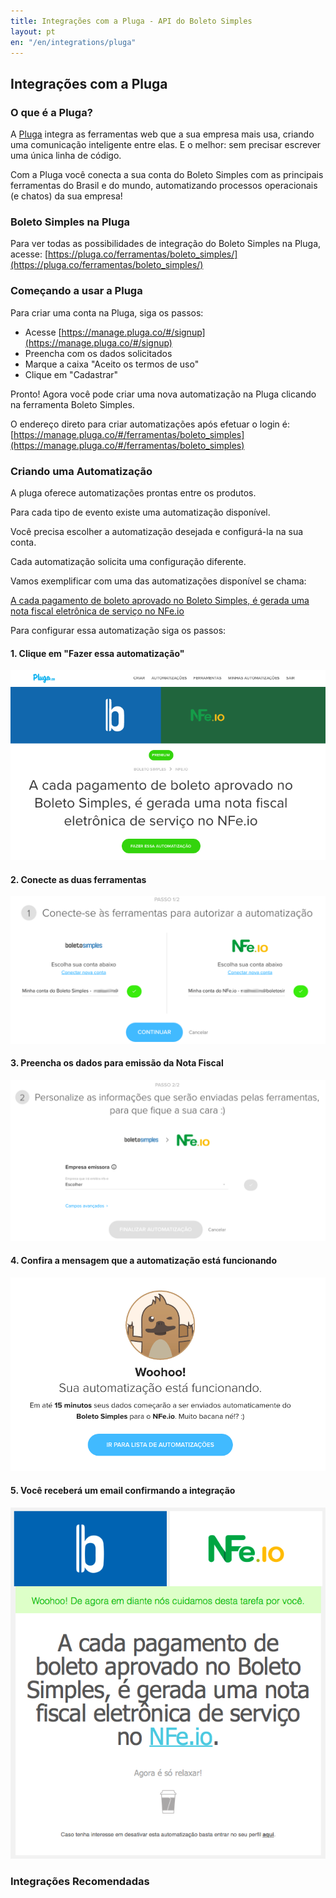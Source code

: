 ```yaml
---
title: Integrações com a Pluga - API do Boleto Simples
layout: pt
en: "/en/integrations/pluga"
---
```


## Integrações com a Pluga

### O que é a Pluga?

A [Pluga](http://pluga.io) integra as ferramentas web que a sua empresa mais usa, criando uma comunicação inteligente entre elas. E o melhor: sem precisar escrever uma única linha de código.

Com a Pluga você conecta a sua conta do Boleto Simples com as principais ferramentas do Brasil e do mundo, automatizando processos operacionais (e chatos) da sua empresa!

### Boleto Simples na Pluga

Para ver todas as possibilidades de integração do Boleto Simples na Pluga, acesse:
[https://pluga.co/ferramentas/boleto_simples/](https://pluga.co/ferramentas/boleto_simples/)

### Começando a usar a Pluga

Para criar uma conta na Pluga, siga os passos:

* Acesse [https://manage.pluga.co/#/signup](https://manage.pluga.co/#/signup)
* Preencha com os dados solicitados
* Marque a caixa "Aceito os termos de uso"
* Clique em "Cadastrar"

Pronto! Agora você pode criar uma nova automatização na Pluga clicando na ferramenta Boleto Simples.

O endereço direto para criar automatizações após efetuar o login é:
[https://manage.pluga.co/#/ferramentas/boleto_simples](https://manage.pluga.co/#/ferramentas/boleto_simples)

### Criando uma Automatização

A pluga oferece automatizações prontas entre os produtos.

Para cada tipo de evento existe uma automatização disponível.

Você precisa escolher a automatização desejada e configurá-la na sua conta.

Cada automatização solicita uma configuração diferente.

Vamos exemplificar com uma das automatizações disponível se chama:

[A cada pagamento de boleto aprovado no Boleto Simples, é gerada uma nota fiscal eletrônica de serviço no NFe.io](https://pluga.co/automatizacoes/boleto_simples-nfe_io-pagamento-aprovado-gerar-nota-fiscal/)

Para configurar essa automatização siga os passos:

#### 1. Clique em "Fazer essa automatização"
<img src="/img/pluga/pluga-escolha.png"/>

#### 2. Conecte as duas ferramentas
<img src="/img/pluga/pluga-passo1.png"/>

#### 3. Preencha os dados para emissão da Nota Fiscal
<img src="/img/pluga/pluga-passo2.png"/>

#### 4. Confira a mensagem que a automatização está funcionando
<img src="/img/pluga/pluga-finalizacao.png"/>

#### 5. Você receberá um email confirmando a integração
<img src="/img/pluga/pluga-email.png"/>


### Integrações Recomendadas

<script type="text/javascript" src="https://widget.pluga.co/pluga_widget.js"></script>
<script type="text/javascript">
  loadPlugaWidget('boleto_simples');
</script>
